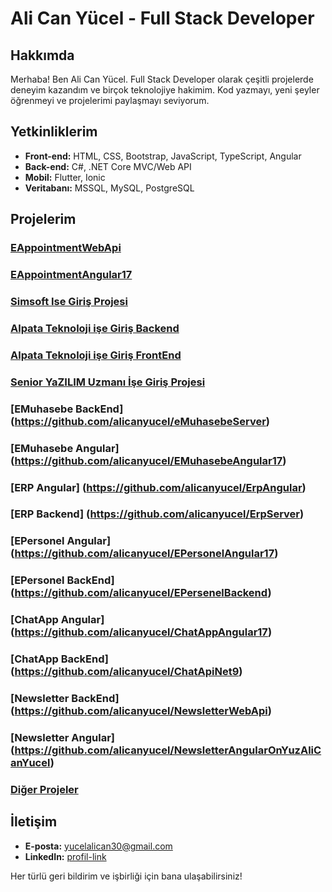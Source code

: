 # Ali Can Yücel - Full Stack Developer

## Hakkımda
Merhaba! Ben Ali Can Yücel. Full Stack Developer olarak çeşitli projelerde deneyim kazandım ve birçok teknolojiye hakimim. Kod yazmayı, yeni şeyler öğrenmeyi ve projelerimi paylaşmayı seviyorum.

## Yetkinliklerim
- **Front-end:** HTML, CSS, Bootstrap, JavaScript, TypeScript, Angular
- **Back-end:** C#, .NET Core MVC/Web API
- **Mobil:** Flutter, Ionic
- **Veritabanı:** MSSQL, MySQL, PostgreSQL

## Projelerim
### [EAppointmentWebApi](https://github.com/alicanyucel/EAppointment)
### [EAppointmentAngular17](https://github.com/alicanyucel/EAppoitmentAngular)
### [Simsoft Ise Giriş Projesi](https://github.com/alicanyucel/SimsoftIseGirisProjesi)
### [Alpata Teknoloji işe Giriş Backend](https://github.com/alicanyucel/AlpataBackEnd)
### [Alpata Teknoloji işe Giriş FrontEnd](https://github.com/alicanyucel/AlpataBilisimAngular)
### [Senior YaZILIM Uzmanı İşe Giriş Projesi](https://github.com/alicanyucel/SeniorProje)
### [EMuhasebe BackEnd] (https://github.com/alicanyucel/eMuhasebeServer)
### [EMuhasebe Angular] (https://github.com/alicanyucel/EMuhasebeAngular17)
### [ERP Angular] (https://github.com/alicanyucel/ErpAngular)
### [ERP Backend] (https://github.com/alicanyucel/ErpServer)
### [EPersonel Angular] (https://github.com/alicanyucel/EPersonelAngular17)
### [EPersonel BackEnd] (https://github.com/alicanyucel/EPersenelBackend)
### [ChatApp Angular] (https://github.com/alicanyucel/ChatAppAngular17)
### [ChatApp BackEnd] (https://github.com/alicanyucel/ChatApiNet9)
### [Newsletter BackEnd] (https://github.com/alicanyucel/NewsletterWebApi)
### [Newsletter Angular] (https://github.com/alicanyucel/NewsletterAngularOnYuzAliCanYucel)
### [Diğer Projeler](https://github.com/alicanyucel?tab=repositories)

## İletişim
- **E-posta:** yucelalican30@gmail.com
- **LinkedIn:** [profil-link](https://www.linkedin.com/in/ali-can-y%C3%BCcel-062b6517a/)

Her türlü geri bildirim ve işbirliği için bana ulaşabilirsiniz!
